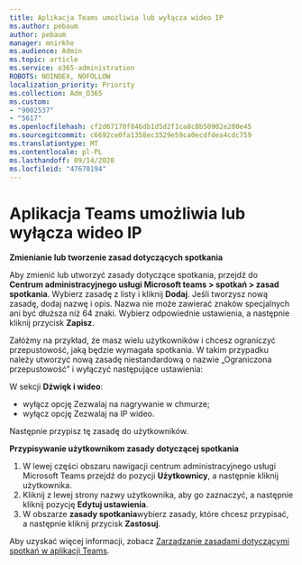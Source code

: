 ```yaml
---
title: Aplikacja Teams umożliwia lub wyłącza wideo IP
ms.author: pebaum
author: pebaum
manager: mnirkhe
ms.audience: Admin
ms.topic: article
ms.service: o365-administration
ROBOTS: NOINDEX, NOFOLLOW
localization_priority: Priority
ms.collection: Adm_O365
ms.custom:
- "9002537"
- "5617"
ms.openlocfilehash: cf2d67170f846db1d5d2f1ca8c8b50902e200e45
ms.sourcegitcommit: c6692ce0fa1358ec3529e59ca0ecdfdea4cdc759
ms.translationtype: MT
ms.contentlocale: pl-PL
ms.lasthandoff: 09/14/2020
ms.locfileid: "47670194"
---
```

# <a name="teams-allow-or-disable-ip-video"></a>Aplikacja Teams umożliwia lub wyłącza wideo IP

**Zmienianie lub tworzenie zasad dotyczących spotkania**

Aby zmienić lub utworzyć zasady dotyczące spotkania, przejdź do **Centrum administracyjnego usługi Microsoft teams > spotkań > zasad spotkania**. Wybierz zasadę z listy i kliknij **Dodaj**. Jeśli tworzysz nową zasadę, dodaj nazwę i opis. Nazwa nie może zawierać znaków specjalnych ani być dłuższa niż 64 znaki. Wybierz odpowiednie ustawienia, a następnie kliknij przycisk **Zapisz**.

Załóżmy na przykład, że masz wielu użytkowników i chcesz ograniczyć przepustowość, jaką będzie wymagała spotkania. W takim przypadku należy utworzyć nową zasadę niestandardową o nazwie „Ograniczona przepustowość” i wyłączyć następujące ustawienia:

W sekcji **Dźwięk i wideo**:

- wyłącz opcję Zezwalaj na nagrywanie w chmurze;
- wyłącz opcję Zezwalaj na IP wideo.

Następnie przypisz tę zasadę do użytkowników.

**Przypisywanie użytkownikom zasady dotyczącej spotkania**

1. W lewej części obszaru nawigacji centrum administracyjnego usługi Microsoft Teams przejdź do pozycji **Użytkownicy**, a następnie kliknij użytkownika.
2. Kliknij z lewej strony nazwy użytkownika, aby go zaznaczyć, a następnie kliknij pozycję **Edytuj ustawienia**.
3. W obszarze **zasady spotkania**wybierz zasady, które chcesz przypisać, a następnie kliknij przycisk **Zastosuj**.

Aby uzyskać więcej informacji, zobacz [Zarządzanie zasadami dotyczącymi spotkań w aplikacji Teams](https://docs.microsoft.com/microsoftteams/meeting-policies-in-teams).
